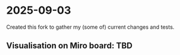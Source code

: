 # 2025-09-03 

Created this fork to gather my (some of) current changes and tests.

## Visualisation on Miro board: TBD